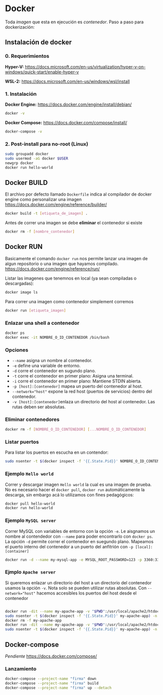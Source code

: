 # Docker
Toda *imagen* que esta en ejecución es *contenedor*.
Paso a paso para dockerización:

## Instalación de docker 
### 0. Requerimientos

**Hyper-V:** https://docs.microsoft.com/en-us/virtualization/hyper-v-on-windows/quick-start/enable-hyper-v

**WSL-2:** https://docs.microsoft.com/en-us/windows/wsl/install

### 1. Instalación

**Docker Engine:** https://docs.docker.com/engine/install/debian/
```bash
docker -v
```
**Docker Compose:** https://docs.docker.com/compose/install/
```bash
docker-compose -v
```

### 2. Post-install para no-root (Linux)

```bash
sudo groupadd docker
sudo usermod -aG docker $USER
newgrp docker
docker run hello-world
``` 
## Docker BUILD
El archivo por defecto llamado `Dockerfile` indica al compilador de docker engine como personalizar una imagen
https://docs.docker.com/engine/reference/builder/

```bash
docker build -t [etiqueta_de_imagen] .
```

Antes de correr una imagen se debe **eliminar** el contenedor si existe
```bash
docker rm -f [nombre_contenedor] 
```

## Docker RUN
Basicamente el comando `docker run` nos permite lanzar una imagen de algun repositorio o una imagen que hayamos compilado.
https://docs.docker.com/engine/reference/run/

Listar las imagenes que tenemnos en local (ya sean compiladas o descargadas):
```bash
docker image ls
```

Para correr una imagen como contenedor simplement corremos
```bash
docker run [etiqueta_imagen]
```

### Enlazar una shell a contenedor
```bash
docker ps
docker exec -it NOMBRE_O_ID_CONTENEDOR /bin/bash

```

### Opciones
* `--name` asigna un nombre al contenedor.
* `-e` define una variable de entorno.
* `-d` corre el contenedor en sugundo plano. 
* `-t` corre el contenedor en primer plano: Asigna una terminal.
* `-i` corre el contenedor en primer plano: Mantiene STDIN abierta.
* `-p [host]:[contenedor]` mapea un puerto del contenedor al host.
* `--network="host"` expone la red host (puertos de servicios) dentro del contenedor.
* `-v [host]:[contenedor]`enlaza un directorio del host al contenedor. Las rutas deben ser absolutas.

### Eliminar contenedores
```bash
docker rm -f [NOMBRE_O_ID_CONTENEDOR] [...NOMBRE_O_ID_CONTENEDOR]
```

### Listar puertos
Para listar los puertos en escucha en un contendor:
```bash
sudo nsenter -t $(docker inspect -f '{{.State.Pid}}' NOMBRE_O_ID_CONTENEDOR) -n netstat -tulpn
``` 

### Ejemplo `Hello world` 
Correr y descargar imagen `Hello world` la cual es una imagen de prueba. No es necesario hacer el `docker pull`, `docker run` automáticamente la descarga, sin embargo acá lo utilizamos con fines pedagógicos:
```bash
docker pull hello-world
docker run hello-world
```
### Ejemplo `MySQL server`
Correr MySQL con variables de entorno con la opción `-e`. Le aisgnamos un nombre al contendedor con `--name` para poder encontrarlo con `docker ps`. La opción `-d` permite correr el contenedor en suegundo plano. Mapeamos el puerto interno del contenedor a un puerto del anfitrión con `-p [local]:[container]`
```bash
docker run -d --name my-mysql-app -e MYSQL_ROOT_PASSWORD=123 -p 3360:3360 mysql
```

### Ejmplo `Apache server`
Si queremos enlazar un directorio del host a un directorio del contenedor usamos la opción `-v`. Nota solo se pueden utilizar rutas absolutas. Con `--network="host"` hacemos accesibles los puertos del host desde el contenedor
```bash

docker run -dit --name my-apache-app -v "$PWD":/usr/local/apache2/htdocs/ -p 80:80 httpd
sudo nsenter -t $(docker inspect -f '{{.State.Pid}}' my-apache-app) -n netstat -tulpn
docker rm -f my-apache-app
docker run -dit --name my-apache-app -v "$PWD":/usr/local/apache2/htdocs/ --network="host" httpd
sudo nsenter -t $(docker inspect -f '{{.State.Pid}}' my-apache-app) -n netstat -tulpn
```

## Docker-compose
*Pendiente* 
https://docs.docker.com/compose/

### Lanzamiento

```bash
docker-compose --project-name "firma" down
docker-compose --project-name "firma" build
docker-compose --project-name "firma" up --detach
```


